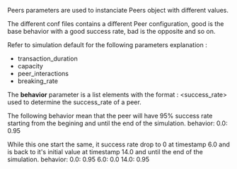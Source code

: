 Peers parameters are used to instanciate Peers object with different values.

The different conf files contains a different Peer configuration, good is the base behavior with a good success rate, bad is the opposite and so on.

Refer to simulation default for the following parameters explanation :

- transaction_duration
- capacity
- peer_interactions
- breaking_rate

The **behavior** parameter is a list elements with the format <timestamp>: <success_rate> used to determine the success_rate of a peer.

The following behavior mean that the peer will have 95% success rate starting from the begining and until the end of the simulation.
behavior:
0.0: 0.95

While this one start the same, it success rate drop to 0 at timestamp 6.0 and is back to it's initial value at timestamp 14.0 and until the end of the simulation.
behavior:
0.0: 0.95
6.0: 0.0
14.0: 0.95
